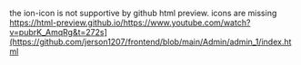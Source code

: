 the ion-icon is not supportive by github html preview. icons are missing
https://html-preview.github.io/https://www.youtube.com/watch?v=pubrK_AmqRg&t=272s](https://github.com/jerson1207/frontend/blob/main/Admin/admin_1/index.html
